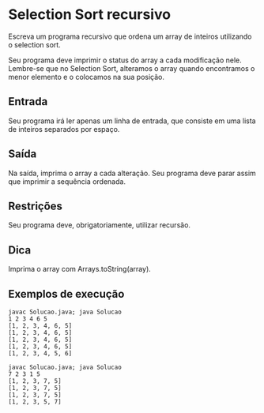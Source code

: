# Selection Sort recursivo

Escreva um programa recursivo que ordena um array de inteiros utilizando o selection sort.

Seu programa deve imprimir o status do array a cada modificação nele. Lembre-se que no Selection Sort, alteramos o array quando encontramos o menor elemento e o colocamos na sua posição.

## Entrada

Seu programa irá ler apenas um linha de entrada, que consiste em uma lista de inteiros separados por espaço.

## Saída

Na saída, imprima o array a cada alteração. Seu programa deve parar assim que imprimir a sequência ordenada.

## Restrições

Seu programa deve, obrigatoriamente, utilizar recursão.

## Dica

Imprima o array com Arrays.toString(array).

## Exemplos de execução

	javac Solucao.java; java Solucao
	1 2 3 4 6 5 
	[1, 2, 3, 4, 6, 5]
	[1, 2, 3, 4, 6, 5]
	[1, 2, 3, 4, 6, 5]
	[1, 2, 3, 4, 6, 5]
	[1, 2, 3, 4, 5, 6]
	
	javac Solucao.java; java Solucao
	7 2 3 1 5
	[1, 2, 3, 7, 5]
	[1, 2, 3, 7, 5]
	[1, 2, 3, 7, 5]
	[1, 2, 3, 5, 7]
